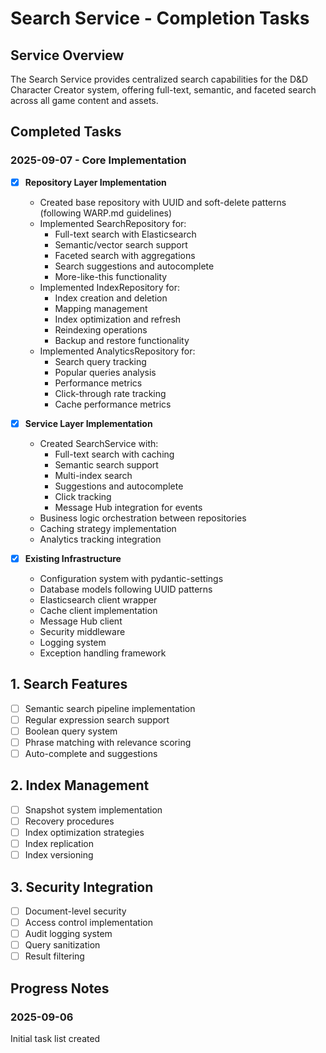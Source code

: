 # Search Service - Completion Tasks

## Service Overview
The Search Service provides centralized search capabilities for the D&D Character Creator system, offering full-text, semantic, and faceted search across all game content and assets.

## Completed Tasks

### 2025-09-07 - Core Implementation
- [x] **Repository Layer Implementation**
  - Created base repository with UUID and soft-delete patterns (following WARP.md guidelines)
  - Implemented SearchRepository for:
    * Full-text search with Elasticsearch
    * Semantic/vector search support
    * Faceted search with aggregations
    * Search suggestions and autocomplete
    * More-like-this functionality
  - Implemented IndexRepository for:
    * Index creation and deletion
    * Mapping management
    * Index optimization and refresh
    * Reindexing operations
    * Backup and restore functionality
  - Implemented AnalyticsRepository for:
    * Search query tracking
    * Popular queries analysis
    * Performance metrics
    * Click-through rate tracking
    * Cache performance metrics

- [x] **Service Layer Implementation**
  - Created SearchService with:
    * Full-text search with caching
    * Semantic search support
    * Multi-index search
    * Suggestions and autocomplete
    * Click tracking
    * Message Hub integration for events
  - Business logic orchestration between repositories
  - Caching strategy implementation
  - Analytics tracking integration

- [x] **Existing Infrastructure**
  - Configuration system with pydantic-settings
  - Database models following UUID patterns
  - Elasticsearch client wrapper
  - Cache client implementation
  - Message Hub client
  - Security middleware
  - Logging system
  - Exception handling framework

## 1. Search Features
- [ ] Semantic search pipeline implementation
- [ ] Regular expression search support
- [ ] Boolean query system
- [ ] Phrase matching with relevance scoring
- [ ] Auto-complete and suggestions

## 2. Index Management
- [ ] Snapshot system implementation
- [ ] Recovery procedures
- [ ] Index optimization strategies
- [ ] Index replication
- [ ] Index versioning

## 3. Security Integration
- [ ] Document-level security
- [ ] Access control implementation
- [ ] Audit logging system
- [ ] Query sanitization
- [ ] Result filtering

## Progress Notes

### 2025-09-06
Initial task list created
